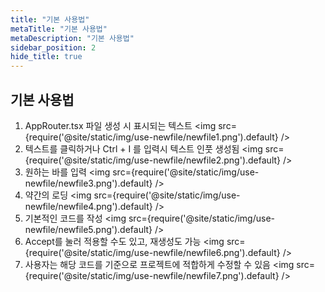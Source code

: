 ```yaml
---
title: "기본 사용법"
metaTitle: "기본 사용법"
metaDescription: "기본 사용법"
sidebar_position: 2
hide_title: true
---
```


## 기본 사용법

1. AppRouter.tsx 파일 생성 시 표시되는 텍스트
   <img src={require('@site/static/img/use-newfile/newfile1.png').default} />
2. 텍스트를 클릭하거나 Ctrl + I 를 입력시 텍스트 인풋 생성됨
   <img src={require('@site/static/img/use-newfile/newfile2.png').default} />
3. 원하는 바를 입력
   <img src={require('@site/static/img/use-newfile/newfile3.png').default} />
4. 약간의 로딩
   <img src={require('@site/static/img/use-newfile/newfile4.png').default} />
5. 기본적인 코드를 작성
   <img src={require('@site/static/img/use-newfile/newfile5.png').default} />
6. Accept를 눌러 적용할 수도 있고, 재생성도 가능
   <img src={require('@site/static/img/use-newfile/newfile6.png').default} />
7. 사용자는 해당 코드를 기준으로 프로젝트에 적합하게 수정할 수 있음
   <img src={require('@site/static/img/use-newfile/newfile7.png').default} />
